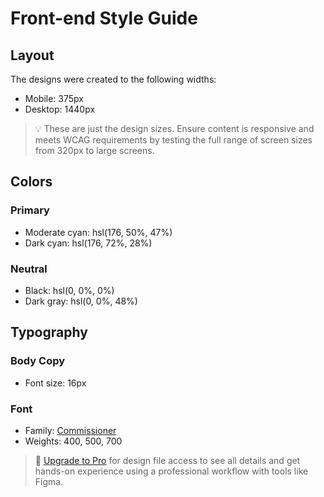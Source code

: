 # Front-end Style Guide

## Layout

The designs were created to the following widths:

- Mobile: 375px
- Desktop: 1440px

> 💡 These are just the design sizes. Ensure content is responsive and meets WCAG requirements by testing the full range of screen sizes from 320px to large screens.

## Colors

### Primary

- Moderate cyan: hsl(176, 50%, 47%)
- Dark cyan: hsl(176, 72%, 28%)

### Neutral

- Black: hsl(0, 0%, 0%)
- Dark gray: hsl(0, 0%, 48%)

## Typography

### Body Copy

- Font size: 16px

### Font

- Family: [Commissioner](https://fonts.google.com/specimen/Commissioner)
- Weights: 400, 500, 700

> 💎 [Upgrade to Pro](https://www.frontendmentor.io/pro?ref=style-guide) for design file access to see all details and get hands-on experience using a professional workflow with tools like Figma.
